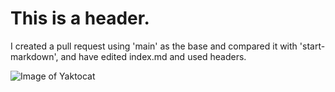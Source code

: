 # This is a header.
I created a pull request using 'main' as the base and compared it with 'start-markdown', and have edited index.md and used headers.

![Image of Yaktocat](https://octodex.github.com/images/yaktocat.png)
